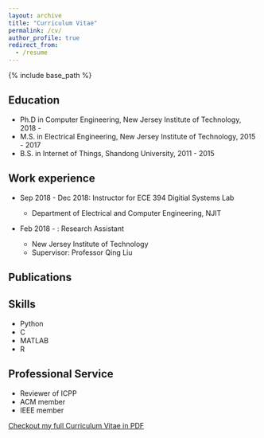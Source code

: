 ```yaml
---
layout: archive
title: "Curriculum Vitae"
permalink: /cv/
author_profile: true
redirect_from:
  - /resume
---
```


{% include base_path %}

## Education

* Ph.D in Computer Engineering, New Jersey Institute of Technology, 2018 -
* M.S. in Electrical Engineering, New Jersey Institute of Technology, 2015 - 2017
* B.S. in Internet of Things, Shandong University, 2011 - 2015

## Work experience

* Sep 2018 - Dec 2018: Instructor for ECE 394 Digitial Systems Lab
  * Department of Electrical and Computer Engineering, NJIT

* Feb 2018 - : Research Assistant
  * New Jersey Institute of Technology
  * Supervisor: Professor Qing Liu


## Publications

<!-- <ul>{% for post in site.publications %} {% include archive-single-cv.html %} {% endfor %}</ul> -->


<!-- ## Talks -->

<!-- <ul>{% for post in site.talks %} {% include archive-single-talk-cv.html %} {% endfor %}</ul> -->


## Skills

* Python
* C
* MATLAB
* R


## Professional Service

* Reviewer of ICPP
* ACM member
* IEEE member

[Checkout my full Curriculum Vitae in PDF](../files/JinzhenWang_CV0817.pdf)